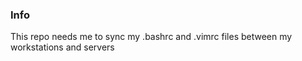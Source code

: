 ### Info
This repo needs me to sync my .bashrc and .vimrc files between my workstations and servers
